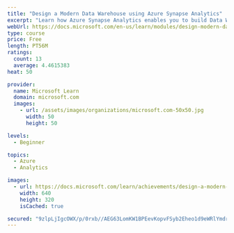 ```yaml
---
title: "Design a Modern Data Warehouse using Azure Synapse Analytics"
excerpt: "Learn how Azure Synapse Analytics enables you to build Data Warehouses using modern architecture patterns."
webUrl: https://docs.microsoft.com/en-us/learn/modules/design-modern-data-warehouse-using-azure-synapse-analytics/
type: course
price: Free
length: PT56M
ratings:
  count: 13
  average: 4.4615383
heat: 50

provider:
  name: Microsoft Learn
  domain: microsoft.com
  images:
    - url: /assets/images/organizations/microsoft.com-50x50.jpg
      width: 50
      height: 50

levels:
  - Beginner

topics:
  - Azure
  - Analytics

images:
  - url: https://docs.microsoft.com/learn/achievements/design-a-modern-data-warehouse-using-azure-synapse-analytics-social.png
    width: 640
    height: 320
    isCached: true

secured: "9zlpLjIgcOWX/p/0rxb//AEG63LomKW1BPEevKopvFSyb2Eheo1d9eWRlYmdrE8o1jIMEOu2GB9GsQW1BTWNuJOwDab2hDt7Ez5w8J1NaxW6iUEPQpgMLVMFON7JjEtlo2YX+g7XHaM9d9xcpgLxbo1qIhFl2dpnl6X6C8ZOinoh6nV5zUd3o9x/LAFJRvVTuUwSmvZejQDXs+r6tNc4JNTSLUUB2c7+nD7HWVPCtSmN6/8+2hvPvd0VCAhm1bhrTB1BbubmVlqV6/mT07Eb+m28JC5pPUg2+x55T/crZu0AHry8LP75turCvUPfYSoWXzhDF3UM/dMzaMJQUnaDceW+Fx2SZIkJrtG8oDF1OfDuRfimS4bUDcMwCVfwH8+I+lOP/8vByM40XCbgKhnr2CRYXj0WabtdeMqEhRX47mc=;Kcmf4nFSW2uGgLJz29EDcw=="
---
```


